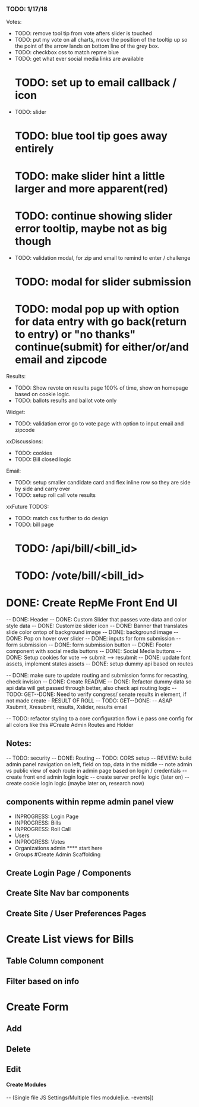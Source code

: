 ### TODO: 1/17/18
  Votes:
  - TODO: remove tool tip from vote afters slider is touched
  - TODO: put my vote on all charts, move the position of the tooltip up so the point of the arrow lands on bottom line of the grey box.
  - TODO: checkbox css to match repme blue
  - TODO: get what ever social media links are available
    # TODO: set up to email callback / icon
  - TODO: slider
    # TODO: blue tool tip goes away entirely
    # TODO: make slider hint a little larger and more apparent(red)
    # TODO: continue showing slider error tooltip, maybe not as big though
  - TODO: validation modal, for zip and email to remind to enter / challenge
    # TODO: modal for slider submission
    # TODO: modal pop up with option for data entry  with go back(return to entry) or "no thanks" continue(submit) for either/or/and email and zipcode


  Results:
  - TODO: Show revote on results page 100% of time, show on homepage based on cookie logic.
  - TODO: ballots results and ballot vote only


  Widget:
  - TODO: validation error go to vote page with option to input email and zipcode


  xxDiscussions:
  - TODO: cookies
  - TODO: Bill closed logic


  Email:
  - TODO: setup smaller candidate card and flex inline row so they are side by side and carry over
  - TODO: setup roll call vote results

  xxFuture TODOS:
  - TODO: match css further to do design
  - TODO: bill page
    # TODO: /api/bill/<bill_id>
    # TODO: /vote/bill/<bill_id>

# DONE: Create RepMe Front End UI
-- DONE: Header
-- DONE: Custom Slider that passes vote data and color style data
-- DONE: Customize slider icon
-- DONE: Banner that translates slide color ontop of background image
-- DONE: background image
-- DONE: Pop on hover over slider
-- DONE: inputs for form submission -- form submission
-- DONE: form submission button
-- DONE: Footer component with social media buttons
-- DONE: Social Media buttons
-- DONE: Setup cookies for  vote --> submit --> resubmit
-- DONE: update font assets, implement states assets
-- DONE: setup dummy api based on routes

-- DONE: make sure to update routing and submission forms for recasting, check invision
-- DONE: Create README
-- DONE: Refactor dummy data so api data will get passed through better, also check api routing logic
-- TODO: GET--DONE: Need to verify congress/ senate results in element, if not made create - RESULT OF ROLL
-- TODO: GET--DONE: -- ASAP Xsubmit, Xresubmit, results, Xslider, results email


-- TODO: refactor styling to a core configuration flow i.e pass one config for all colors
    like this <Component config={this.props.styleConfig} />
#Create Admin Routes and Holder 

## Notes:
--  TODO: security
--  DONE: Routing
--  TODO: CORS setup
--  REVIEW: build admin panel navigation on left,
    field on top, data in the middle
--  note admin vs public view of each 
    route in admin page based on login / credentials
--  create front end admin login logic
--  create server profile logic (later on)
--  create cookie login logic (maybe later on, research now) 
## components within repme admin panel view
   - INPROGRESS: Login Page
   - INPROGRESS: Bills
   - INPROGRESS: Roll Call
   - Users
   - INPROGRESS: Votes 
   - Organizations admin **** start here
   - Groups
#Create Admin Scaffolding
  ## Create Login Page / Components
  ## Create Site Nav bar components
  ## Create Site / User Preferences Pages
# Create List views for Bills
  ## Table Column component
  ## Filter based on info
# Create Form
  ## Add
  ## Delete
  ## Edit

#### Create Modules 
  -- (Single file JS Settings/Multiple files module[i.e. -events])  